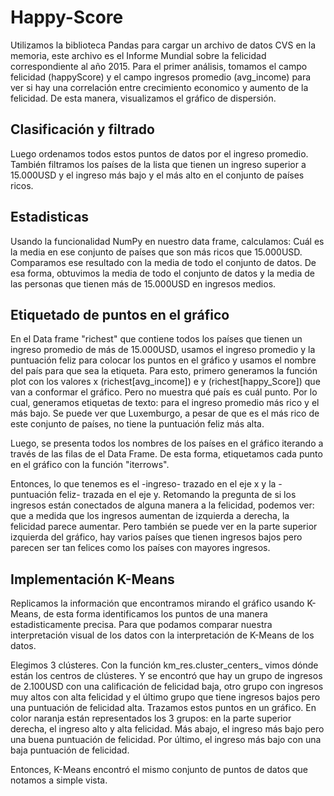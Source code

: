 # Happy-Score
Utilizamos la biblioteca Pandas para cargar un archivo de datos CVS en la memoria, este archivo es el Informe Mundial sobre la felicidad correspondiente
al año 2015. 
Para el primer análisis, tomamos el campo felicidad (happyScore) y el campo ingresos promedio (avg_income)
para ver si hay una correlación entre crecimiento economico y aumento de la felicidad. 
De esta manera, visualizamos el gráfico de dispersión.

## Clasificación y filtrado
Luego ordenamos todos estos puntos de datos por el ingreso promedio.
También filtramos los países de la lista que tienen un ingreso superior a 15.000USD y el ingreso más bajo y el más alto en el conjunto de países ricos. 

## Estadisticas
Usando la funcionalidad NumPy en nuestro data frame, calculamos:
Cuál es la media en ese conjunto de países que son más ricos que 15.000USD.
Comparamos ese resultado con la media de todo el conjunto de datos. 
De esa forma, obtuvimos la media de todo el conjunto de datos y la media de las personas que tienen más de 15.000USD en ingresos medios.

## Etiquetado de puntos en el gráfico
En el Data frame "richest" que contiene todos los países que tienen un ingreso promedio de más de 15.000USD, usamos el ingreso promedio
y la puntuación feliz para colocar los puntos en el gráfico y usamos el nombre del país para que sea la etiqueta. 
Para esto, primero generamos la función plot con los valores x (richest[avg_income]) e y (richest[happy_Score]) 
que van a conformar el gráfico. 
Pero no muestra qué país es cuál punto. Por lo cual, generamos etiquetas de texto: para el ingreso promedio más rico y el más bajo.
Se puede ver que Luxemburgo, a pesar de que es el más rico de este conjunto de países, no tiene la puntuación feliz más alta. 

Luego, se presenta todos los nombres de los países en el gráfico iterando a través de las filas de el Data Frame. 
De esta forma, etiquetamos cada punto en el gráfico con la función "iterrows".


Entonces, lo que tenemos es el -ingreso- trazado en el eje x y la -puntuación feliz- trazada en el eje y. Retomando la pregunta de si los ingresos están conectados de alguna manera a la felicidad, podemos ver: que a medida que los ingresos aumentan de izquierda a derecha, la felicidad parece aumentar.
Pero también se puede ver en la parte superior izquierda del gráfico, hay varios países que tienen ingresos bajos pero parecen ser tan felices como los países con mayores ingresos. 

## Implementación K-Means
Replicamos la información que encontramos mirando el gráfico usando K-Means, de esta forma identificamos los puntos de una manera estadisticamente precisa. 
Para que podamos comparar nuestra interpretación visual de los datos con la interpretación de K-Means de los datos.

Elegimos 3 clústeres.
Con la función km_res.cluster_centers_ vimos dónde están los centros de clústeres. Y se encontró que hay un grupo de ingresos de 2.100USD con una calificación de felicidad baja, otro grupo con ingresos muy altos con alta felicidad y el último grupo que tiene ingresos bajos pero una puntuación de felicidad alta. 
Trazamos estos puntos en un gráfico. 
En color naranja están representados los 3 grupos: en la parte superior derecha, el ingreso alto y alta felicidad. Más abajo, el ingreso más bajo pero una buena puntuación de felicidad. Por último, el ingreso más bajo con una baja puntuación de felicidad.

Entonces, K-Means encontró el mismo conjunto de puntos de datos que notamos a simple vista. 


